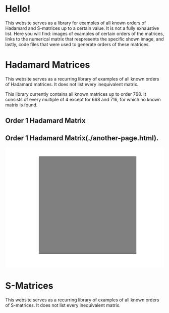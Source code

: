 # **Hello!**
This website serves as a library for examples of all known orders of Hadamard and S-matrices up to a certain value. It is not a fully exhaustive list. Here you will find: images of examples of certain orders of the matrices, links to the numerical matrix that respresents the specific shown image, and lastly, code files that were used to generate orders of these matrices.

# Hadamard Matrices

This website serves as a recurring library of examples of all known orders of Hadamard matrices. It does not list every inequivalent matrix. 

This library currently contains all known matrices up to order 768. It consists of every multiple of 4 except for 668 and 716, for which no known matrix is found.

## Order 1 Hadamard Matrix
## Order 1 Hadamard Matrix(./another-page.html).
<img src="Hadamard_matrices/1.png" class="img-responsive" alt=""> 

# S-Matrices

This website serves as a recurring library of examples of all known orders of S-matrices. It does not list every inequivalent matrix. 

